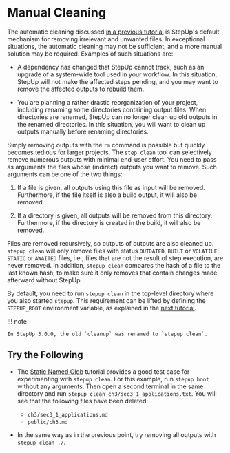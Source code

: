 # Manual Cleaning

The automatic cleaning discussed [in a previous tutorial](../getting_started/automatic_cleaning.md)
is StepUp's default mechanism for removing irrelevant and unwanted files.
In exceptional situations, the automatic cleaning may not be sufficient,
and a more manual solution may be required.
Examples of such situations are:

- A dependency has changed that StepUp cannot track,
  such as an upgrade of a system-wide tool used in your workflow.
  In this situation, StepUp will not make the affected steps pending,
  and you may want to remove the affected outputs to rebuild them.

- You are planning a rather drastic reorganization of your project,
  including renaming some directories containing output files.
  When directories are renamed,
  StepUp can no longer clean up old outputs in the renamed directories.
  In this situation, you will want to clean up outputs manually before renaming directories.

Simply removing outputs with the `rm` command is possible
but quickly becomes tedious for larger projects.
The `step clean` tool can selectively remove numerous outputs with minimal end-user effort.
You need to pass as arguments the files whose (indirect) outputs you want to remove.
Such arguments can be one of the two things:

1. If a file is given, all outputs using this file as input will be removed.
   Furthermore, if the file itself is also a build output, it will also be removed.

1. If a directory is given, all outputs will be removed from this directory.
   Furthermore, if the directory is created in the build, it will also be removed.

Files are removed recursively, so outputs of outputs are also cleaned up.
`stepup clean` will only remove files with status `OUTDATED`, `BUILT` or `VOLATILE`.
`STATIC` or `AWAITED` files, i.e.,
files that are not the result of step execution, are never removed.
In addition, `stepup clean` compares the hash of a file to the last known hash,
to make sure it only removes that contain changes made afterward without StepUp.

By default, you need to run `stepup clean` in the top-level directory where you also started `stepup`.
This requirement can be lifted by defining the `STEPUP_ROOT` environment variable,
as explained in the [next tutorial](stepup_root.md).

!!! note

    In StepUp 3.0.0, the old `cleanup` was renamed to `stepup clean`.

## Try the Following

- The [Static Named Glob](static_named_glob.md) tutorial provides a good test case
  for experimenting with `stepup clean`.
  For this example, run `stepup boot` without any arguments.
  Then open a second terminal in the same directory and run `stepup clean ch3/sec3_1_applications.txt`.
  You will see that the following files have been deleted:

    - `ch3/sec3_1_applications.md`
    - `public/ch3.md`

- In the same way as in the previous point, try removing all outputs with `stepup clean ./`.
